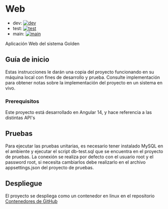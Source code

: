 # Web

- dev: [![dev](https://github.com/Inglesefe/Web/actions/workflows/build.yml/badge.svg?branch=dev)](https://github.com/Inglesefe/Web/actions/workflows/build.yml)  
- test: [![test](https://github.com/Inglesefe/Web/actions/workflows/build.yml/badge.svg?branch=test)](https://github.com/Inglesefe/Web/actions/workflows/build.yml)  
- main: [![main](https://github.com/Inglesefe/Web/actions/workflows/build.yml/badge.svg?branch=main)](https://github.com/Inglesefe/Web/actions/workflows/build.yml)

Aplicación Web del sistema Golden

## Guía de inicio

Estas instrucciones le darán una copia del proyecto funcionando en su máquina local con fines de desarrollo y prueba.
Consulte implementación para obtener notas sobre la implementación del proyecto en un sistema en vivo.

### Prerequisitos

Este proyecto está desarrollado en Angular 14, y hace referencia a las distintas API's

## Pruebas

Para ejecutar las pruebas unitarias, es necesario tener instalado MySQL en el ambiente y ejecutar el script db-test.sql que se encuentra en el proyecto de pruebas.
La conexión se realiza por defecto con el usuario root y el password root, si necesita cambiarlos debe realizarlo en el archivo appsettings.json del proyecto de pruebas.

## Despliegue

El proyecto se despliega como un contenedor en linux en el repositorio [Contenedores de GitHub](https://github.com/Inglesefe/Web/pkgs/nuget/web)